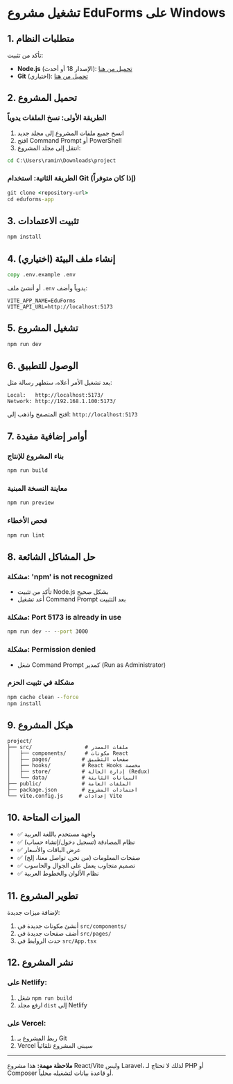 # تشغيل مشروع EduForms على Windows

## 1. متطلبات النظام

تأكد من تثبيت:
- **Node.js** (الإصدار 18 أو أحدث): [تحميل من هنا](https://nodejs.org/)
- **Git** (اختياري): [تحميل من هنا](https://git-scm.com/)

## 2. تحميل المشروع

### الطريقة الأولى: نسخ الملفات يدوياً
1. انسخ جميع ملفات المشروع إلى مجلد جديد
2. افتح Command Prompt أو PowerShell
3. انتقل إلى مجلد المشروع:
```cmd
cd C:\Users\ramin\Downloads\project
```

### الطريقة الثانية: استخدام Git (إذا كان متوفراً)
```cmd
git clone <repository-url>
cd eduforms-app
```

## 3. تثبيت الاعتمادات

```cmd
npm install
```

## 4. إنشاء ملف البيئة (اختياري)

```cmd
copy .env.example .env
```

أو أنشئ ملف `.env` يدوياً وأضف:
```
VITE_APP_NAME=EduForms
VITE_API_URL=http://localhost:5173
```

## 5. تشغيل المشروع

```cmd
npm run dev
```

## 6. الوصول للتطبيق

بعد تشغيل الأمر أعلاه، ستظهر رسالة مثل:
```
Local:   http://localhost:5173/
Network: http://192.168.1.100:5173/
```

افتح المتصفح واذهب إلى: `http://localhost:5173`

## 7. أوامر إضافية مفيدة

### بناء المشروع للإنتاج
```cmd
npm run build
```

### معاينة النسخة المبنية
```cmd
npm run preview
```

### فحص الأخطاء
```cmd
npm run lint
```

## 8. حل المشاكل الشائعة

### مشكلة: 'npm' is not recognized
- تأكد من تثبيت Node.js بشكل صحيح
- أعد تشغيل Command Prompt بعد التثبيت

### مشكلة: Port 5173 is already in use
```cmd
npm run dev -- --port 3000
```

### مشكلة: Permission denied
- شغل Command Prompt كمدير (Run as Administrator)

### مشكلة في تثبيت الحزم
```cmd
npm cache clean --force
npm install
```

## 9. هيكل المشروع

```
project/
├── src/                 # ملفات المصدر
│   ├── components/      # مكونات React
│   ├── pages/          # صفحات التطبيق
│   ├── hooks/          # React Hooks مخصصة
│   ├── store/          # إدارة الحالة (Redux)
│   └── data/           # البيانات الثابتة
├── public/             # الملفات العامة
├── package.json        # اعتمادات المشروع
└── vite.config.js     # إعدادات Vite
```

## 10. الميزات المتاحة

- ✅ واجهة مستخدم باللغة العربية
- ✅ نظام المصادقة (تسجيل دخول/إنشاء حساب)
- ✅ عرض الباقات والأسعار
- ✅ صفحات المعلومات (من نحن، تواصل معنا، إلخ)
- ✅ تصميم متجاوب يعمل على الجوال والحاسوب
- ✅ نظام الألوان والخطوط العربية

## 11. تطوير المشروع

لإضافة ميزات جديدة:
1. أنشئ مكونات جديدة في `src/components/`
2. أضف صفحات جديدة في `src/pages/`
3. حدث الروابط في `src/App.tsx`

## 12. نشر المشروع

### على Netlify:
1. شغل `npm run build`
2. ارفع مجلد `dist` إلى Netlify

### على Vercel:
1. ربط المشروع بـ Git
2. Vercel سيبني المشروع تلقائياً

---

**ملاحظة مهمة:** هذا مشروع React/Vite وليس Laravel، لذلك لا تحتاج لـ PHP أو Composer أو قاعدة بيانات لتشغيله محلياً.